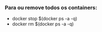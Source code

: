 ### Para ou remove todos os containers:
- docker stop $(docker ps -a -q)  
- docker rm $(docker ps -a -q)  
